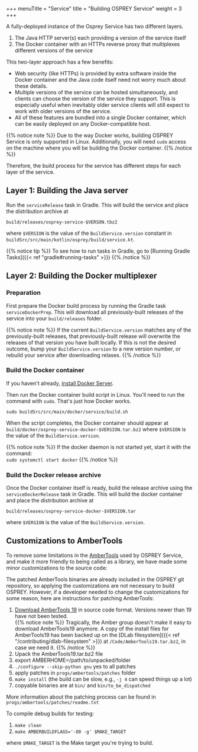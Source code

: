 +++
menuTitle = "Service"
title = "Building OSPREY Service"
weight = 3
+++


A fully-deployed instance of the Osprey Service has two different layers.

1. The Java HTTP server(s) each providing a version of the service itself
2. The Docker container with an HTTPs reverse proxy
   that multiplexes different versions of the service

This two-layer approach has a few benefits:

 * Web security (like HTTPs) is provided by extra software inside the
   Docker container and the Java code itself need not worry much
   about these details.
 * Multiple versions of the service can be hosted simultaneously,
   and clients can choose the version of the service they support.
   This is especially useful when inevitably older service clients
   will still expect to work with older versions of the service.
 * All of these features are bundled into a single Docker container,
   which can be easily deployed on any Docker-compatible host.
 
{{% notice note %}}
Due to the way Docker works, building OSPREY Service is only supported in Linux.
Additionally, you will need `sudo` access on the machine where you will be building the Docker container.
{{% /notice %}}

Therefore, the build process for the service has different steps
for each layer of the service.


## Layer 1: Building the Java server

Run the `serviceRelease` task in Gradle.
This will build the service and place the distribution archive at
```
build/releases/osprey-service-$VERSON.tbz2
```
where `$VERSION` is the value of the `BuildService.version` constant
in `buildSrc/src/main/kotlin/osprey/build/service.kt`.

{{% notice tip %}}
To see how to run tasks in Gradle, go to [Running Gradle Tasks]({{< ref "gradle#running-tasks" >}})
{{% /notice %}}


## Layer 2: Building the Docker multiplexer

### Preparation

First prepare the Docker build process by running the Gradle task `serviceDockerPrep`.
This will download all previously-built releases of the service into your
`build/releases` folder.

{{% notice note %}}
If the current `BuildService.version` matches any of the previously-built
releases, that previously-built release will overwrite the releases of that
version you have built locally. If this is not the desired outcome,
bump your `BuildService.version` to a new version number, or rebuild your
service after downloading relases.
{{% /notice %}}


### Build the Docker container

If you haven't already, [install Docker Server](https://docs.docker.com/engine/install/#server).

Then run the Docker container build script in Linux. You'll need to run the command with `sudo`.
That's just how Docker works.
```shell
sudo buildSrc/src/main/docker/service/build.sh
```
When the script completes, the Docker container should appear at
`build/docker/osprey-service-docker-$VERSION.tar.bz2`
where `$VERSION` is the value of the `BuildService.version`.

{{% notice note %}}
If the docker daemon is not started yet, start it with the command:\
`sudo systemctl start docker`
{{% /notice %}}


### Build the Docker release archive

Once the Docker container itself is ready, build the release archive
using the `serviceDockerRelease` task in Gradle.
This will build the docker container and place the distribution archive at
```
build/releases/osprey-service-docker-$VERSION.tar
```
where `$VERSION` is the value of the `BuildService.version`.


## Customizations to AmberTools

To remove some limitations in the [AmberTools][ambertools] used by OSPREY Service,
and make it more friendly to being called as a library, we have made some minor
customizations to the source code:

[ambertools]: https://ambermd.org/AmberTools.php

The patched AmberTools binaries are already included in the OSPREY git repository,
so applying the customizations are not necessary to build OSPREY.
However, if a developer needed to change the customizations for some reason,
here are instructions for patching AmberTools:

1. [Download AmberTools 19](https://ambermd.org/GetAmber.php) in source code format.
   Versions newer than 19 have not been tested.\
   {{% notice note %}}
   Tragically, the Amber group doesn't make it easy to download AmberTools19 anymore.
   A copy of the install files for AmberTools19 has been backed up on the
   [DLab filesystem]({{< ref "/contributing/dlab-filesystem" >}}) at `/Code/AmberTools19.tar.bz2`,
   in case we need it.
   {{% /notice %}}
2. Upack the AmberTools19.tar.bz2 file
3. export AMBERHOME=/path/to/unpacked/folder
4. `./configure --skip-python gnu`
    yes to all patches
5. apply patches in `progs/ambertools/patches` folder
6. `make install` (the build can be slow, e.g., `-j 4` can speed things up a lot)
7. copyable binaries are at `bin/` and `bin/to_be_dispatched`

More information about the patching process can be found in `progs/ambertools/patches/readme.txt`

To compile debug builds for testing:

1. `make clean`
2. `make AMBERBUILDFLAGS='-O0 -g' $MAKE_TARGET`

where `$MAKE_TARGET` is the Make target you're trying to build.
